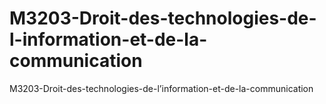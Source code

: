# M3203-Droit-des-technologies-de-l-information-et-de-la-communication
M3203-Droit-des-technologies-de-l’information-et-de-la-communication
